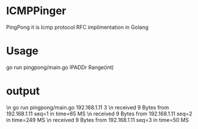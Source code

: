 # ICMPPinger
PingPong it is  Icmp protocol RFC implimentation  in Golang
# Usage
go run pingpong/main.go IPADDr Range(int)
# output
 \n go run pingpong/main.go 192.168.1.11 3
 \n received 9 Bytes from 192.168.1.11 seq=1 in time=65 MS
 \n received 9 Bytes from 192.168.1.11 seq=2 in time=249 MS
 \n received 9 Bytes from 192.168.1.11 seq=3 in time=50 MS


